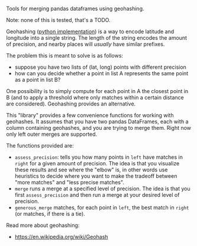 Tools for merging pandas dataframes using geohashing.

Note: none of this is tested, that's a TODO.

Geohashing ([python implementation](https://github.com/vinsci/geohash/)) is a way to encode latitude and longitude into a single string. The length of the string encodes the amount of precision, and nearby places will *usually* have similar prefixes.

The problem this is meant to solve is as follows:
* suppose you have two lists of (lat, long) points with different precision
* how can you decide whether a point in list A represents the same point as a point in list B?

One possibility is to simply compute for each point in A the closest point in B (and to apply a threshold where only matches within a certain distance are considered). Geohashing provides an alternative.

This "library" provides a few convenience functions for working with geohashes. It assumes that you have two pandas DataFrames, each with a column containing geohashes, and you are trying to merge them. Right now only left outer merges are supported.

The functions provided are:
* `assess_precision`: tells you how many points in `left` have matches in `right` for a given amount of precision. The idea is that you visualize these results and see where the "elbow" is, in other words use heuristics to decide where you want to make the tradeoff between "more matches" and "less precise matches".
* `merge` runs a merge at a specified level of precision. The idea is that you first `assess_precision` and then run a merge at your desired level of precision.
* `generous_merge` matches, for each point in `left`, the best match in `right` (or matches, if there is a tie).

Read more about geohashing:
* https://en.wikipedia.org/wiki/Geohash



